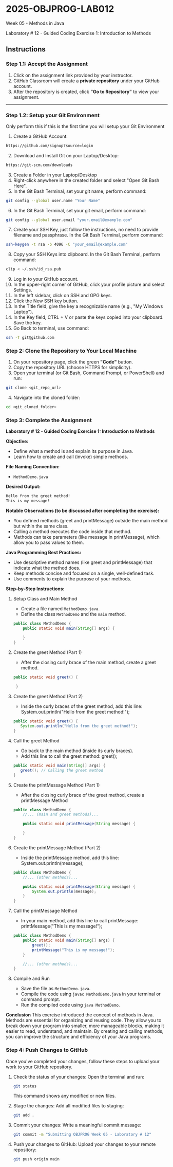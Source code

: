 # **2025-OBJPROG-LAB012**
Week 05 - Methods in Java

Laboratory # 12 - Guided Coding Exercise 1: Introduction to Methods

## **Instructions**

### **Step 1.1: Accept the Assignment**

   1. Click on the assignment link provided by your instructor.
   2. GitHub Classroom will create a **private repository** under your GitHub account.
   3. After the repository is created, click **"Go to Repository"** to view your assignment.

---

### **Step 1.2: Setup your Git Environment**
Only perform this if this is the first time you will setup your Git Environment

   1. Create a GitHub Account:
   ```bash
   https://github.com/signup?source=login
   ```
      
   2. Download and Install Git on your Laptop/Desktop:
   ```bash
   https://git-scm.com/downloads
   ```
   
   3. Create a Folder in your Laptop/Desktop
   4. Right-click anywhere in the created folder and select "Open Git Bash Here".
   5. In the Git Bash Terminal, set your git name, perform command:
   ```bash
   git config --global user.name "Your Name"
   ```
   
   6. In the Git Bash Terminal, set your git email, perform command:
   ```bash
   git config --global user.email "your.email@example.com"
   ```
   
   7. Create your SSH Key, just follow the instructions, no need to provide filename and passphrase. In the Git Bash Terminal, perform command:
   ```bash
   ssh-keygen -t rsa -b 4096 -C "your_email@example.com"
   ```
   
   8. Copy your SSH Keys into clipboard. In the Git Bash Terminal, perform command:
   ```bash
   clip < ~/.ssh/id_rsa.pub
   ```
   
   9. Log in to your GitHub account.
   10. In the upper-right corner of GitHub, click your profile picture and select Settings.
   11. In the left sidebar, click on SSH and GPG keys.
   12. Click the New SSH key button.
   13. In the Title field, give the key a recognizable name (e.g., "My Windows Laptop").
   14. In the Key field, CTRL + V or paste the keys copied into your clipboard. Save the key.
   15. Go Back to terminal, use command:
   ```bash
   ssh -T git@github.com
   ```

### **Step 2: Clone the Repository to Your Local Machine**

   1. On your repository page, click the green **"Code"** button.
   2. Copy the repository URL (choose HTTPS for simplicity).
   3. Open your terminal (or Git Bash, Command Prompt, or PowerShell) and run:
   
   ```bash
   git clone <git_repo_url>
   ```
   
   4. Navigate into the cloned folder:
   
   ```bash
   cd <git_cloned_folder>
   ```

### **Step 3: Complete the Assignment**

**Laboratory # 12 - Guided Coding Exercise 1: Introduction to Methods**

   **Objective:**
   - Define what a method is and explain its purpose in Java.
   - Learn how to create and call (invoke) simple methods.

   **File Naming Convention:**
   - `MethodDemo.java`

   **Desired Output:**
   ```txt
   Hello from the greet method!
   This is my message!
   ```

   **Notable Observations (to be discussed after completing the exercise):**
   - You defined methods (greet and printMessage) outside the main method but within the same class.
   - Calling a method executes the code inside that method.
   - Methods can take parameters (like message in printMessage), which allow you to pass values to them.

   **Java Programming Best Practices:**
   - Use descriptive method names (like greet and printMessage) that indicate what the method does.
   - Keep methods concise and focused on a single, well-defined task.
   - Use comments to explain the purpose of your methods.
      
   **Step-by-Step Instructions:**

   1. Setup Class and Main Method
      - Create a file named `MethodDemo.java`.
      - Define the class `MethodDemo` and the `main` method.
      ```Java      
      public class MethodDemo {
          public static void main(String[] args) {
      
          }
      }
      ```
            
   2. Create the greet Method (Part 1)
      - After the closing curly brace of the main method, create a greet method.
      ```Java
      public static void greet() {
   
       }
      ```

   3. Create the greet Method (Part 2)
      - Inside the curly braces of the greet method, add this line: System.out.println("Hello from the greet method!");
      ```Java
      public static void greet() {
         System.out.println("Hello from the greet method!"); 
      }
      ```

   4. Call the greet Method
      - Go back to the main method (inside its curly braces).
      - Add this line to call the greet method: greet();
      ```Java
      public static void main(String[] args) {
         greet(); // Calling the greet method
      }
      ```

   5. Create the printMessage Method (Part 1)
      - After the closing curly brace of the greet method, create a printMessage Method
      ```Java
      public class MethodDemo {
          //... (main and greet methods)...
      
          public static void printMessage(String message) {
      
          }
      }
      ```

   6. Create the printMessage Method (Part 2)
      - Inside the printMessage method, add this line: System.out.println(message);
      ```Java
      public class MethodDemo {
          //... (other methods)...
      
          public static void printMessage(String message) {
              System.out.println(message);
          }
      }
      ```

   7. Call the printMessage Method
      - In your main method, add this line to call printMessage: printMessage("This is my message!");
      ```Java
      public class MethodDemo {
          public static void main(String[] args) {
              greet();
              printMessage("This is my message!");
          }
      
          //... (other methods)...
      }
      ```

   8. Compile and Run
       - Save the file as `MethodDemo.java`.
       - Compile the code using `javac MethodDemo.java` in your terminal or command prompt.
       - Run the compiled code using `java MethodDemo`.

   **Conclusion**
   This exercise introduced the concept of methods in Java. Methods are essential for organizing and reusing code. They allow you to break down your program into smaller, more manageable blocks, making it easier to read, understand, and maintain. By creating and calling methods, you can improve the structure and efficiency of your Java programs.

### **Step 4: Push Changes to GitHub**
Once you've completed your changes, follow these steps to upload your work to your GitHub repository.

1. Check the status of your changes:
   Open the terminal and run:
   
   ```bash
   git status
   ```
   This command shows any modified or new files.
   
2. Stage the changes:
   Add all modified files to staging:
   
   ```bash
   git add .
   ```
   
3. Commit your changes:
   Write a meaningful commit message:
   
   ```bash
   git commit -m "Submitting OBJPROG Week 05 - Laboratory # 12"
   ```
   
4. Push your changes to GitHub:
   Upload your changes to your remote repository:
   
   ```bash
   git push origin main
   ```
